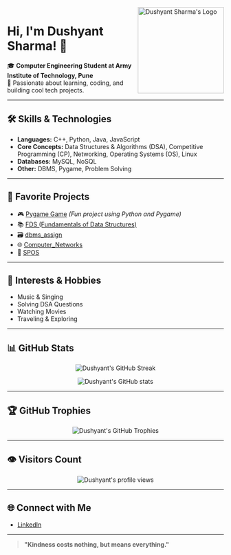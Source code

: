 <img align="right" width="200" src="https://avatars.githubusercontent.com/u/143742846?v=4" alt="Dushyant Sharma's Logo" />

# Hi, I'm Dushyant Sharma! 👋

🎓 **Computer Engineering Student at Army Institute of Technology, Pune**  
🌱 Passionate about learning, coding, and building cool tech projects.

---

## 🛠️ Skills & Technologies

- **Languages:** C++, Python, Java, JavaScript
- **Core Concepts:** Data Structures & Algorithms (DSA), Competitive Programming (CP), Networking, Operating Systems (OS), Linux
- **Databases:** MySQL, NoSQL
- **Other:** DBMS, Pygame, Problem Solving

---

## 🚀 Favorite Projects

- 🎮 [Pygame Game](https://github.com/Dushyantsharma25/pygame-game) *(Fun project using Python and Pygame)*
- 📚 [FDS (Fundamentals of Data Structures)](https://github.com/Dushyantsharma25/DSA_sem4-)
- 🗃️ [dbms_assign](https://github.com/Dushyantsharma25/dbms_assign)
- 🌐 [Computer_Networks](https://github.com/Dushyantsharma25/Computer_Networks)
- 🔗 [SPOS](https://github.com/Dushyantsharma25/SPOS)

---

## 🎵 Interests & Hobbies

- Music & Singing
- Solving DSA Questions
- Watching Movies
- Traveling & Exploring

---

## 📊 GitHub Stats

<p align="center">
  <img src="https://github-readme-streak-stats.herokuapp.com/?user=Dushyantsharma25&theme=tokyonight" alt="Dushyant's GitHub Streak" />
</p>

<p align="center">
  <img src="https://github-readme-stats.vercel.app/api?username=Dushyantsharma25&show_icons=true&theme=tokyonight" alt="Dushyant's GitHub stats" />
</p>

---

## 🏆 GitHub Trophies

<p align="center">
  <img src="https://github-profile-trophy.vercel.app/?username=Dushyantsharma25&theme=tokyonight&margin-w=10&margin-h=10" alt="Dushyant's GitHub Trophies" />
</p>

---

## 👁️ Visitors Count

<p align="center">
  <img src="https://komarev.com/ghpvc/?username=Dushyantsharma25&label=Profile%20views&color=0e75b6&style=flat" alt="Dushyant's profile views" />
</p>

---

## 🌐 Connect with Me

- [LinkedIn](https://in.linkedin.com/in/dushyant-krishna-sharma-34927b290)

---

> **"Kindness costs nothing, but means everything."**
